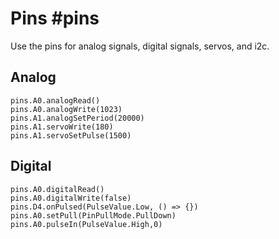 # Pins #pins

Use the pins for analog signals, digital signals, servos, and i2c.

## Analog

```cards
pins.A0.analogRead()
pins.A0.analogWrite(1023)
pins.A1.analogSetPeriod(20000)
pins.A1.servoWrite(180)
pins.A1.servoSetPulse(1500)
```

## Digital

```cards
pins.A0.digitalRead()
pins.A0.digitalWrite(false)
pins.D4.onPulsed(PulseValue.Low, () => {})
pins.A0.setPull(PinPullMode.PullDown)
pins.A0.pulseIn(PulseValue.High,0)
```
